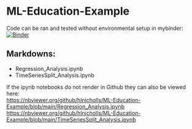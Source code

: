 # ML-Education-Example

Code can be ran and tested without environmental setup in mybinder: [![Binder](https://mybinder.org/badge_logo.svg)](https://mybinder.org/v2/gh/hlnicholls/ML-Education-Example/HEAD)

## Markdowns:

- Regression_Analysis.ipynb
- TimeSeriesSplit_Analysis.ipynb

If the ipynb notebooks do not render in Github they can also be viewed here: </br> https://nbviewer.org/github/hlnicholls/ML-Education-Example/blob/main/Regression_Analysis.ipynb  </br>
https://nbviewer.org/github/hlnicholls/ML-Education-Example/blob/main/TimeSeriesSplit_Analysis.ipynb

